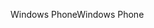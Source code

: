 <span data-ttu-id="77c4f-101">Windows Phone</span><span class="sxs-lookup"><span data-stu-id="77c4f-101">Windows Phone</span></span>